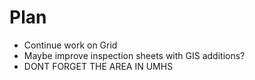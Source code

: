 # Plan
- Continue work on Grid 
- Maybe improve inspection sheets with GIS additions?
- DONT FORGET THE AREA IN UMHS